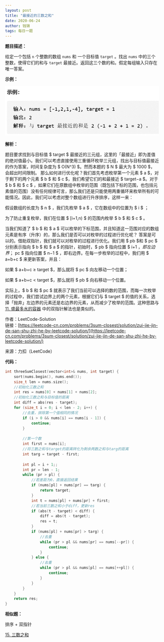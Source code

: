 ```yaml
---
layout: post
title: "最接近的三数之和"
date: 2020-06-24
author: 钱锦
tags: 每日一题
---
```


**题目描述：**

给定一个包括 <code>n</code> 个整数的数组 <code>nums</code> 和 一个目标值 <code>target</code> 。找出 <code>nums</code> 中的三个整数，使得它们的和与 <code>target</code> 最接近。返回这三个数的和。假定每组输入只存在唯一答案。

**示例：**

![示例](/assets/img/20200624_01.png "示例")

**解析：**

题目要求找到与目标值 $ target $ 最接近的三元组，这里的「最接近」即为差值的绝对值最小。我们可以考虑直接使用三重循环枚举三元组，找出与目标值最接近的作为答案，时间复杂度为 $ O(N^3) $。然而本题的 $ N $ 最大为 $ 1000 $，会超出时间限制。
那么如何进行优化呢？我们首先考虑枚举第一个元素 $ a $，对于剩下的两个元素 $ b $ 和 $ c $，我们希望它们的和最接近 $ target−a $。对于 $ b $ 和 $ c $ ，如果它们在原数组中枚举的范围（既包括下标的范围，也包括元素值的范围）没有任何规律可言，那么我们还是只能使用两重循环来枚举所有的可能情况。因此，我们可以考虑对整个数组进行升序排序，这样一来：


假设数组的长度为 $ n $ ，我们先枚举 $ a $ ，它在数组中的位置为 $ i $ ；


为了防止重复枚举，我们在位置 $ [i+1,n) $ 的范围内枚举 $ b $ 和 $ c $ 。


当我们知道了 $ b $ 和 $ a $ 可以枚举的下标范围，并且知道这一范围对应的数组元素是有序（升序）的，那么我们是否可以对枚举的过程进行优化呢？
答案是可以的。借助双指针，我们就可以对枚举的过程进行优化。我们用 $ pb $​ 和 $ pc $​ 分别表示指向 $ b $ 和 $ a $ 的指针，初始时，$ pb $​ 指向位置 $ i+1 $，即左边界；$ pc $​ 指向位置 $ n−1 $ ，即右边界。在每一步枚举的过程中，我们用 $ a+b+c $ 来更新答案，并且：


如果 $ a+b+c ≥ target $，那么就将 $ pc $ 向左移动一个位置；


如果 $ a+b+c < target $，那么就将 $ pb $​ 向右移动一个位置。


实际上，$ b $​ 和 $ pc $ 就表示了我们当前可以选择的数的范围，而每一次枚举的过程中，我们尝试边界上的两个元素，根据它们与 $ target $ 的值的关系，选择「抛弃」左边界的元素还是右边界的元素，从而减少了枚举的范围。这种思路与 [11. 盛最多水的容器](https://leetcode-cn.com/problems/container-with-most-water/) 中的双指针解法也是类似的。

作者：LeetCode-Solution<br/>
链接：[https://leetcode-cn.com/problems/3sum-closest/solution/zui-jie-jin-de-san-shu-zhi-he-by-leetcode-solution/](https://leetcode-cn.com/problems/3sum-closest/solution/zui-jie-jin-de-san-shu-zhi-he-by-leetcode-solution/)

来源：力扣（LeetCode）

**代码：**

```cpp
int threeSumClosest(vector<int>& nums, int target) {
    sort(nums.begin(), nums.end());
    size_t len = nums.size();
    //初始化三数之和
    int res = nums[0] + nums[1] + nums[2];
    //初始化三数之和与目标值的距离
    int diff = abs(res - target);
    for (size_t i = 0; i < len - 2; i++) {
        //去重，排除第一个值相同的情况
        if (i > 0 && nums[i] == nums[i - 1]) {
            continue;
        }

        //第一个数
        int first = nums[i];
        //将三数之和与target的距离转化为剩余两数之和与targ的距离
        int targ = target - first;

        int pl = i + 1;;
        int pr = len - 1;
        while (pr > pl) {
            //若差距为0，直接返回结果
            if (nums[pl] + nums[pr] == targ) {
                return target;
            }
            int t = nums[pl] + nums[pr] + first;
            //若当前三数之和小于diff，更新res
            if (abs(t - target) < diff) {
                diff = abs(t - target);
                res = t;
            }
            if (nums[pl] + nums[pr] > targ) {
                //去重
                while (pr > pl && nums[pr] == nums[--pr]) {
                    continue;
                }
            } else {
                //去重
                while (pr > pl && nums[pl] == nums[++pl]) {
                    continue;
                }
            }
        }
    }
    return res;
}
```

**相似题：**

排序 + 双指针

[15. 三数之和](https://leetcode-cn.com/problems/3sum/)
